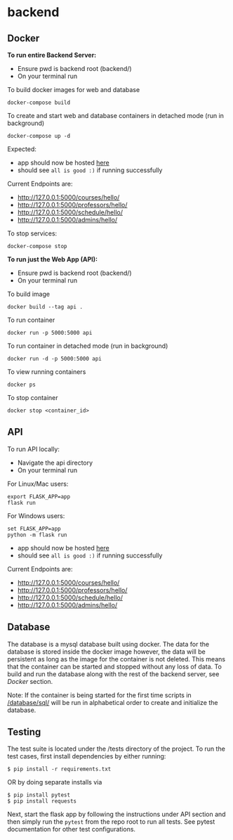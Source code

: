 # backend

## Docker
**To run entire Backend Server:**
- Ensure pwd is backend root (backend/)
- On your terminal run

To build docker images for web and database
```
docker-compose build
```

To create and start web and database containers in detached mode (run in background)
```
docker-compose up -d
```

Expected:
- app should now be hosted [here](http://127.0.0.1:5000/)
- should see `all is good :)` if running successfully

Current Endpoints are:
- http://127.0.0.1:5000/courses/hello/
- http://127.0.0.1:5000/professors/hello/
- http://127.0.0.1:5000/schedule/hello/
- http://127.0.0.1:5000/admins/hello/


To stop services:
```
docker-compose stop
```

**To run just the Web App (API):**
- Ensure pwd is backend root (backend/)
- On your terminal run

To build image
```
docker build --tag api .
```

To run container
```
docker run -p 5000:5000 api
```

To run container in detached mode (run in background)
```
docker run -d -p 5000:5000 api
```

To view running containers
```
docker ps
```
To stop container
```
docker stop <container_id>
```


## API
To  run API locally:
- Navigate the api directory
- On your terminal run

For Linux/Mac users:
```
export FLASK_APP=app
flask run
```
For Windows users:
```
set FLASK_APP=app
python -m flask run
```
- app should now be hosted [here](http://127.0.0.1:5000/)
- should see `all is good :)` if running successfully

Current Endpoints are:
- http://127.0.0.1:5000/courses/hello/
- http://127.0.0.1:5000/professors/hello/
- http://127.0.0.1:5000/schedule/hello/
- http://127.0.0.1:5000/admins/hello/

## Database
The database is a mysql database built using docker. The data for the database is stored inside the docker image however, the data will be persistent as long 
as the image for the container is not deleted. This means that the container can be started and stopped without any loss of data. To build and run the database along with the rest of the backend server, see *Docker* section.

Note: If the container is being started for the first time scripts in [/database/sql/](/database/sql/) will be run in alphabetical order to create and initialize the database. 

## Testing
The test suite is located under the /tests directory of the project. To run the test cases, first install dependencies by either running:

```
$ pip install -r requirements.txt
```

OR by doing separate installs via

```
$ pip install pytest
$ pip install requests
```

Next, start the flask app by following the instructions under API section and then simply run the `pytest` from the repo root to run all tests. See pytest documentation for other test configurations.

